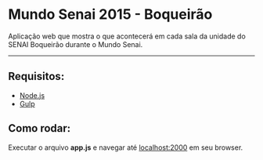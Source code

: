 Mundo Senai 2015 - Boqueirão 
=========================


Aplicação web que mostra o que acontecerá em cada sala da unidade do SENAI Boqueirão durante o Mundo Senai.

----------


Requisitos:
-------------

 - [Node.js](https://nodejs.org/download/)
 - [Gulp](http://gulpjs.com/)

Como rodar:
---------------

Executar o arquivo **app.js** e navegar até [localhost:2000](http://localhost:2000) em seu browser.